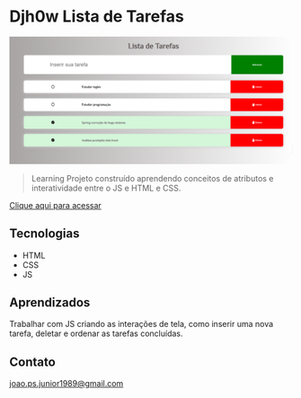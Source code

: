 # Djh0w Lista de Tarefas

![preview](./preview.png)

> Learning
Projeto construído aprendendo conceitos de atributos e interatividade entre o JS e HTML e CSS.

[Clique aqui para acessar](https://djh0w.github.io/lista-tarefas/)

## Tecnologias

- HTML
- CSS
- JS

## Aprendizados

Trabalhar com JS criando as interações de tela, como inserir uma nova tarefa, deletar e ordenar as tarefas concluídas.

## Contato

joao.ps.junior1989@gmail.com